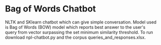 # Bag of Words Chatbot

NLTK and SKlearn chatbot which can give simple conversation. 
Model used is Bag of Words (BOW) model which reports best answer to the user's query from vector surpassing the set minimum similarity threshold. 
To run download npl-chatbot.py and the corpus queries_and_responses.xlsx.

